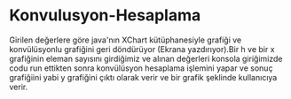 # Konvulusyon-Hesaplama
Girilen değerlere göre java'nın XChart kütüphanesiyle  grafiği ve konvülüsyonlu grafiğini geri döndürüyor (Ekrana yazdırıyor).Bir h ve bir x grafiğinin eleman sayısını girdiğimiz ve alınan değerleri konsola giriğimizde codu run ettikten sonra konvülüsyon hesaplama işlemini yapar  ve sonuç grafiğiini yabi  y grafiğini çıktı olarak verir ve bir grafik şeklinde kullanıcıya verir. 
